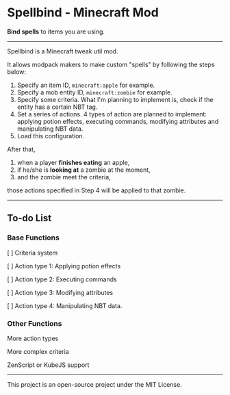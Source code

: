 # Spellbind - Minecraft Mod
**Bind spells** to items you are using.
_________
Spellbind is a Minecraft tweak util mod.

It allows modpack makers to make custom "spells" by following the steps below:
1. Specify an item ID, `minecraft:apple` for example.
2. Specify a mob entity ID, `minecraft:zombie` for example.
3. Specify some criteria. What I'm planning to implement is, check if the entity has a certain NBT tag.
4. Set a series of actions. 4 types of action are planned to implement: applying potion effects, executing commands, modifying attributes and manipulating NBT data.
5. Load this configuration.

After that,
1. when a player **finishes eating** an apple,
2. if he/she is **looking at** a zombie at the moment,
3. and the zombie meet the criteria, 

those actions specified in Step 4 will be applied to that zombie.
______
## To-do List
### Base Functions
[ ] Criteria system

[ ] Action type 1: Applying potion effects

[ ] Action type 2: Executing commands

[ ] Action type 3: Modifying attributes

[ ] Action type 4: Manipulating NBT data.
### Other Functions
More action types

More complex criteria

ZenScript or KubeJS support
________
This project is an open-source project under the MIT License.